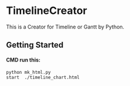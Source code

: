 # TimelineCreator
This is a Creator for Timeline or Gantt by Python.

## Getting Started

#### CMD run this:

```
python mk_html.py
start  ./timeline_chart.html
```